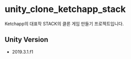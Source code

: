 # unity_clone_ketchapp_stack
Ketchapp의 대표작 STACK의 클론 게임 만들기 프로젝트입니다.

## Unity Version
- 2019.3.1.f1
